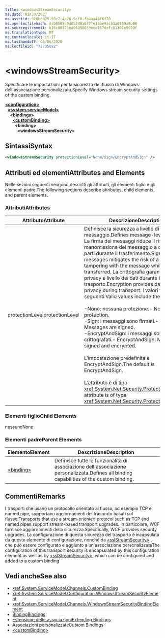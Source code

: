 ```yaml
---
title: <windowsStreamSecurity>
ms.date: 03/30/2017
ms.assetid: 926bea29-90c7-4a26-9cf0-fb4aa44f6f70
ms.openlocfilehash: dab8505a9ddb348a6f7fe16ae9acb3a0119a8b06
ms.sourcegitcommit: b16c00371ea06398859ecd157defc81301c9070f
ms.translationtype: MT
ms.contentlocale: it-IT
ms.lasthandoff: 06/06/2020
ms.locfileid: "73735892"
---
```

# \<windowsStreamSecurity>
<span data-ttu-id="4c747-101">Specificare le impostazioni per la sicurezza del flusso di Windows dell'associazione personalizzata.</span><span class="sxs-lookup"><span data-stu-id="4c747-101">Specify Windows stream security settings of the custom binding.</span></span>  
  
[**\<configuration>**](../configuration-element.md)\
&nbsp;&nbsp;[**\<system.serviceModel>**](system-servicemodel.md)\
&nbsp;&nbsp;&nbsp;&nbsp;[**\<bindings>**](bindings.md)\
&nbsp;&nbsp;&nbsp;&nbsp;&nbsp;&nbsp;[**\<customBinding>**](custombinding.md)\
&nbsp;&nbsp;&nbsp;&nbsp;&nbsp;&nbsp;&nbsp;&nbsp;**\<binding>**\
&nbsp;&nbsp;&nbsp;&nbsp;&nbsp;&nbsp;&nbsp;&nbsp;&nbsp;&nbsp;**\<windowsStreamSecurity>**  
  
## <a name="syntax"></a><span data-ttu-id="4c747-102">Sintassi</span><span class="sxs-lookup"><span data-stu-id="4c747-102">Syntax</span></span>  
  
```xml  
<windowsStreamSecurity protectionLevel="None/Sign/EncryptAndSign" />
```  
  
## <a name="attributes-and-elements"></a><span data-ttu-id="4c747-103">Attributi ed elementi</span><span class="sxs-lookup"><span data-stu-id="4c747-103">Attributes and Elements</span></span>  
 <span data-ttu-id="4c747-104">Nelle sezioni seguenti vengono descritti gli attributi, gli elementi figlio e gli elementi padre.</span><span class="sxs-lookup"><span data-stu-id="4c747-104">The following sections describe attributes, child elements, and parent elements.</span></span>  
  
### <a name="attributes"></a><span data-ttu-id="4c747-105">Attributi</span><span class="sxs-lookup"><span data-stu-id="4c747-105">Attributes</span></span>  
  
|<span data-ttu-id="4c747-106">Attributo</span><span class="sxs-lookup"><span data-stu-id="4c747-106">Attribute</span></span>|<span data-ttu-id="4c747-107">Descrizione</span><span class="sxs-lookup"><span data-stu-id="4c747-107">Description</span></span>|  
|---------------|-----------------|  
|<span data-ttu-id="4c747-108">protectionLevel</span><span class="sxs-lookup"><span data-stu-id="4c747-108">protectionLevel</span></span>|<span data-ttu-id="4c747-109">Definisce la sicurezza a livello di messaggio.</span><span class="sxs-lookup"><span data-stu-id="4c747-109">Defines message-level security.</span></span> <span data-ttu-id="4c747-110">La firma dei messaggi riduce il rischio di manomissione del messaggio a opera di terze parti durante il trasferimento.</span><span class="sxs-lookup"><span data-stu-id="4c747-110">Signing messages mitigates the risk of a third party tampering with the message while it is being transferred.</span></span> <span data-ttu-id="4c747-111">La crittografia garantisce la privacy a livello dei dati durante il trasporto.</span><span class="sxs-lookup"><span data-stu-id="4c747-111">Encryption provides data-level privacy during transport.</span></span> <span data-ttu-id="4c747-112">I valori validi sono i seguenti:</span><span class="sxs-lookup"><span data-stu-id="4c747-112">Valid values include the following:</span></span><br /><br /> <span data-ttu-id="4c747-113">-None: nessuna protezione.</span><span class="sxs-lookup"><span data-stu-id="4c747-113">-   None: No protection.</span></span><br /><span data-ttu-id="4c747-114">-Sign: i messaggi sono firmati.</span><span class="sxs-lookup"><span data-stu-id="4c747-114">-   Sign: Messages are signed.</span></span><br /><span data-ttu-id="4c747-115">-EncryptAndSign: i messaggi sono firmati e crittografati.</span><span class="sxs-lookup"><span data-stu-id="4c747-115">-   EncryptAndSign: Messages are signed and encrypted.</span></span><br /><br /> <span data-ttu-id="4c747-116">L'impostazione predefinita è EncryptAndSign.</span><span class="sxs-lookup"><span data-stu-id="4c747-116">The default is EncryptAndSign.</span></span><br /><br /> <span data-ttu-id="4c747-117">L'attributo è di tipo <xref:System.Net.Security.ProtectionLevel>.</span><span class="sxs-lookup"><span data-stu-id="4c747-117">This attribute is of type <xref:System.Net.Security.ProtectionLevel>.</span></span>|  
  
### <a name="child-elements"></a><span data-ttu-id="4c747-118">Elementi figlio</span><span class="sxs-lookup"><span data-stu-id="4c747-118">Child Elements</span></span>  
 <span data-ttu-id="4c747-119">nessuno</span><span class="sxs-lookup"><span data-stu-id="4c747-119">None</span></span>  
  
### <a name="parent-elements"></a><span data-ttu-id="4c747-120">Elementi padre</span><span class="sxs-lookup"><span data-stu-id="4c747-120">Parent Elements</span></span>  
  
|<span data-ttu-id="4c747-121">Elemento</span><span class="sxs-lookup"><span data-stu-id="4c747-121">Element</span></span>|<span data-ttu-id="4c747-122">Descrizione</span><span class="sxs-lookup"><span data-stu-id="4c747-122">Description</span></span>|  
|-------------|-----------------|  
|[\<binding>](bindings.md)|<span data-ttu-id="4c747-123">Definisce tutte le funzionalità di associazione dell'associazione personalizzata.</span><span class="sxs-lookup"><span data-stu-id="4c747-123">Defines all binding capabilities of the custom binding.</span></span>|  
  
## <a name="remarks"></a><span data-ttu-id="4c747-124">Commenti</span><span class="sxs-lookup"><span data-stu-id="4c747-124">Remarks</span></span>  
 <span data-ttu-id="4c747-125">I trasporti che usano un protocollo orientato al flusso, ad esempio TCP e named pipe, supportano aggiornamenti del trasporto basati sul flusso.</span><span class="sxs-lookup"><span data-stu-id="4c747-125">Transports that use a stream-oriented protocol such as TCP and named pipes support stream-based transport upgrades.</span></span> <span data-ttu-id="4c747-126">In particolare, WCF fornisce aggiornamenti della sicurezza.</span><span class="sxs-lookup"><span data-stu-id="4c747-126">Specifically, WCF provides security upgrades.</span></span> <span data-ttu-id="4c747-127">La configurazione di questa sicurezza del trasporto è incapsulata da questo elemento di configurazione, nonché da [\<sslStreamSecurity>](sslstreamsecurity.md) , che può essere configurato e aggiunto a un'associazione personalizzata</span><span class="sxs-lookup"><span data-stu-id="4c747-127">The configuration of this transport security is encapsulated by this configuration element  as well as by [\<sslStreamSecurity>](sslstreamsecurity.md), which can be configured and added to a custom binding</span></span>  
  
## <a name="see-also"></a><span data-ttu-id="4c747-128">Vedi anche</span><span class="sxs-lookup"><span data-stu-id="4c747-128">See also</span></span>

- <xref:System.ServiceModel.Channels.CustomBinding>
- <xref:System.ServiceModel.Configuration.WindowsStreamSecurityElement>
- <xref:System.ServiceModel.Channels.WindowsStreamSecurityBindingElement>
- [<span data-ttu-id="4c747-129">Binding</span><span class="sxs-lookup"><span data-stu-id="4c747-129">Bindings</span></span>](../../../wcf/bindings.md)
- [<span data-ttu-id="4c747-130">Estensione delle associazioni</span><span class="sxs-lookup"><span data-stu-id="4c747-130">Extending Bindings</span></span>](../../../wcf/extending/extending-bindings.md)
- [<span data-ttu-id="4c747-131">Associazioni personalizzate</span><span class="sxs-lookup"><span data-stu-id="4c747-131">Custom Bindings</span></span>](../../../wcf/extending/custom-bindings.md)
- [\<customBinding>](custombinding.md)
